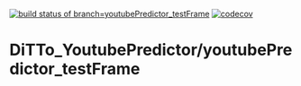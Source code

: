 [![build status of branch=youtubePredictor_testFrame](https://travis-ci.com/ssw-695-spring-2021-group-afhk/DiTTo_YoutubePredictor.svg?branch=youtubePredictor_testFrame)](https://travis-ci.com/ssw-695-spring-2021-group-afhk/DiTTo_YoutubePredictor/youtubePredictor_testFrame)
[![codecov](https://codecov.io/gh/ssw-695-spring-2021-group-afhk/DiTTo_YoutubePredictor/branch/youtubePredictor_testFrame/graph/badge.svg)](https://codecov.io/gh/ssw-695-spring-2021-group-afhk/DiTTo_YoutubePredictoryoutubePredictor/youtubePredictor_testFrame)
# DiTTo_YoutubePredictor/youtubePredictor_testFrame
